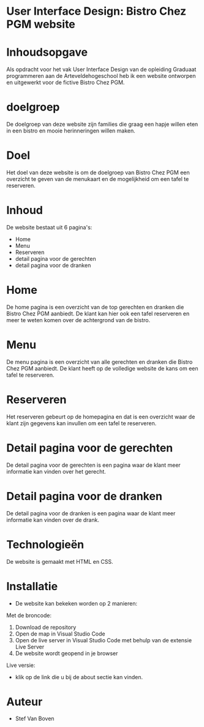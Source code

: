 # User Interface Design: Bistro Chez PGM website

# Inhoudsopgave
Als opdracht voor het vak User Interface Design van de opleiding Graduaat programmeren aan de Arteveldehogeschool heb ik een website ontworpen en uitgewerkt voor de fictive Bistro Chez PGM.

# doelgroep
De doelgroep van deze website zijn families die graag een hapje willen eten in een bistro en mooie herinneringen willen maken.

# Doel
Het doel van deze website is om de doelgroep van Bistro Chez PGM een overzicht te geven van de menukaart en de mogelijkheid om een tafel te reserveren.

# Inhoud
De website bestaat uit 6 pagina's:
- Home
- Menu
- Reserveren
- detail pagina voor de gerechten
- detail pagina voor de dranken

# Home
De home pagina is een overzicht van de top gerechten en dranken die Bistro Chez PGM aanbiedt. De klant kan hier ook een tafel reserveren en meer te weten komen over de achtergrond van de bistro.

# Menu
De menu pagina is een overzicht van alle gerechten en dranken die Bistro Chez PGM aanbiedt. De klant heeft op de volledige website de kans om een tafel te reserveren.

# Reserveren
Het reserveren gebeurt op de homepagina en dat is een overzicht waar de klant zijn gegevens kan invullen om een tafel te reserveren.

# Detail pagina voor de gerechten
De detail pagina voor de gerechten is een pagina waar de klant meer informatie kan vinden over het gerecht.

# Detail pagina voor de dranken
De detail pagina voor de dranken is een pagina waar de klant meer informatie kan vinden over de drank.

# Technologieën
De website is gemaakt met HTML en CSS.

# Installatie
- De website kan bekeken worden op 2 manieren:

Met de broncode:
1. Download de repository
2. Open de map in Visual Studio Code
3. Open de live server in Visual Studio Code met behulp van de extensie Live Server
4. De website wordt geopend in je browser

Live versie:
- klik op de link die u bij de about sectie kan vinden.

# Auteur
- Stef Van Boven